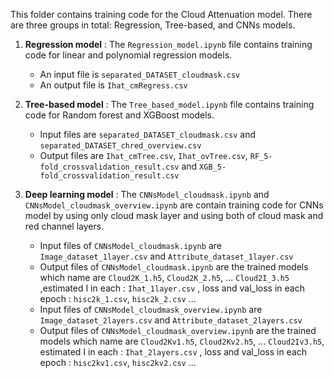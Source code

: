 This folder contains training code for the Cloud Attenuation model. There are three groups in total: Regression, Tree-based, and CNNs models.  
1. **Regression model** : The <code>Regression_model.ipynb</code> file contains training code for linear and polynomial regression models.  
   - An input file is <code>separated_DATASET_cloudmask.csv</code>
   - An output file is <code>Ihat_cmRegress.csv</code>  
   
2. **Tree-based model** : The <code>Tree_based_model.ipynb</code> file contains training code for Random forest and XGBoost models.  
   - Input files are <code>separated_DATASET_cloudmask.csv</code> and <code>separated_DATASET_chred_overview.csv</code>
   - Output files are <code>Ihat_cmTree.csv</code>, <code>Ihat_ovTree.csv</code>, <code>RF_5-fold_crossvalidation_result.csv</code> and <code>XGB_5-fold_crossvalidation_result.csv</code>

3. **Deep learning model** : The `CNNsModel_cloudmask.ipynb` and `CNNsModel_cloudmask_overview.ipynb` are contain training code for CNNs model by using only cloud mask layer and using both of cloud mask and red channel layers.
   - Input files of `CNNsModel_cloudmask.ipynb` are `Image_dataset_1layer.csv` and `Attribute_dataset_1layer.csv`
   - Output files of `CNNsModel_cloudmask.ipynb` are the trained models which name are `Cloud2K_1.h5`, `Cloud2K_2.h5`, ... `Cloud2I_3.h5` 
     ,estimated I in each : `Ihat_1layer.csv` , loss and val_loss in each epoch : `hisc2k_1.csv`, `hisc2k_2.csv` ...
   - Input files of `CNNsModel_cloudmask_overview.ipynb` are `Image_dataset_2layers.csv` and `Attribute_dataset_2layers.csv`
   - Output files of `CNNsModel_cloudmask_overview.ipynb` are the trained models which name are `Cloud2Kv1.h5`, `Cloud2Kv2.h5`, ... `Cloud2Iv3.h5`, estimated I in each : `Ihat_2layers.csv` , loss and val_loss in each epoch : `hisc2kv1.csv`, `hisc2kv2.csv` ...
